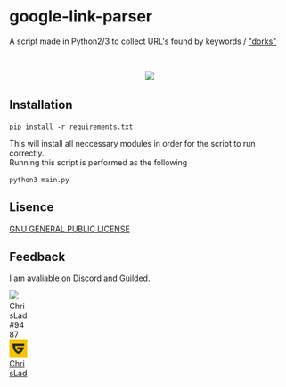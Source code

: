 # google-link-parser

A script made in Python2/3 to collect URL's found by keywords / ["dorks"](https://en.wikipedia.org/wiki/Google_hacking)

<br>

<p align="center">
 <img src="https://www.google.com/images/branding/googlelogo/1x/googlelogo_color_272x92dp.png">
 </p>

## Installation

```shell
pip install -r requirements.txt
```
This will install all neccessary modules in order for the script to run correctly.
<br>
Running this script is performed as the following
```shell
python3 main.py
```

## Lisence

<a href="LICENSE">GNU GENERAL PUBLIC LICENSE</a>

## Feedback

I am avaliable on Discord and Guilded.

<p style="width: 32px; height: 32px; float: top;">
<img src="https://cdn3.iconfinder.com/data/icons/popular-services-brands-vol-2/512/discord-32.png"> ChrisLad#9487</img> <br> <img style="width: 32px; height: 32px;" src="repo-assets/guilded-favicon.png"> <a href="https://www.guilded.gg/profile/x4o9pWXm">ChrisLad</img>

